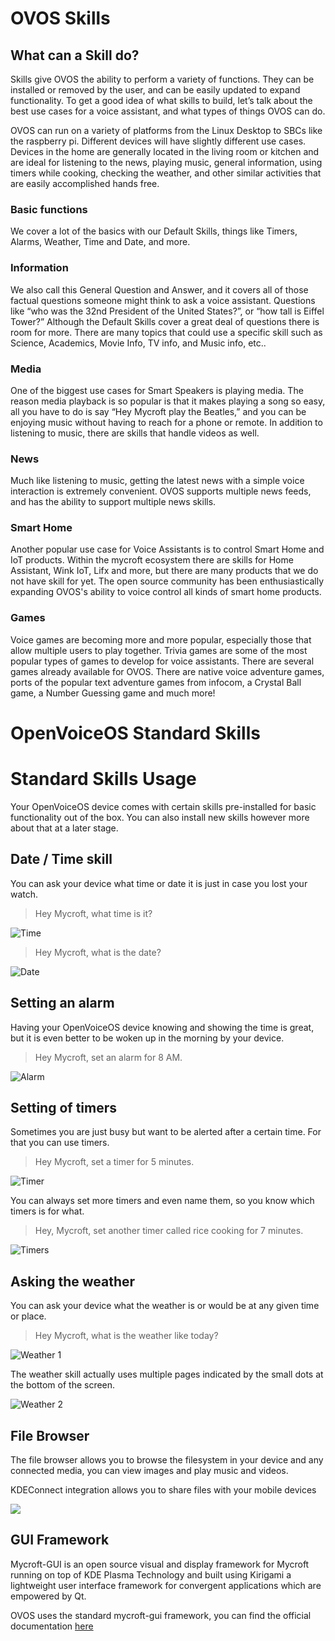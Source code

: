 # OVOS Skills

## What can a Skill do?

Skills give OVOS the ability to perform a variety of functions. They can be installed or removed by the user, and can be easily updated to expand functionality. To get a good idea of what skills to build, let’s talk about the best use cases for a voice assistant, and what types of things OVOS can do.

OVOS can run on a variety of platforms from the Linux Desktop to SBCs like the raspberry pi.
Different devices will have slightly different use cases. Devices in the home are generally located in the living room or kitchen and are ideal for listening to the news, playing music, general information, using timers while cooking, checking the weather, and other similar activities that are easily accomplished hands free.

### Basic functions

We cover a lot of the basics with our Default Skills, things like Timers, Alarms, Weather, Time and Date, and more.

### Information

We also call this General Question and Answer, and it covers all of those factual questions someone might think to ask a
voice assistant. Questions like “who was the 32nd President of the United States?”, or “how tall is Eiffel Tower?”
Although the Default Skills cover a great deal of questions there is room for more. There are many topics that could use a specific skill such as Science, Academics, Movie Info, TV info, and Music info, etc..

### Media

One of the biggest use cases for Smart Speakers is playing media. The reason media playback is so popular is that it makes playing a song so easy, all you have to do is say “Hey Mycroft play the Beatles,” and you can be enjoying music without having to reach for a phone or remote. In addition to listening to music, there are
skills that handle videos as well.

### News

Much like listening to music, getting the latest news with a simple voice interaction is extremely convenient. OVOS
supports multiple news feeds, and has the ability to support multiple news skills.

### Smart Home

Another popular use case for Voice Assistants is to control Smart Home and IoT products. Within the mycroft ecosystem
there are skills for Home Assistant, Wink IoT, Lifx and more, but there are many products that we do not have skill for yet.
The open source community has been enthusiastically expanding OVOS's ability to voice control all kinds of smart home
products.

### Games

Voice games are becoming more and more popular, especially those that allow multiple users to play together. Trivia games are some of the most popular types of games to develop for voice assistants. There are several games already available for OVOS. There are native voice adventure games, ports of the popular text adventure games from infocom, a Crystal Ball game, a Number Guessing game and much more!

# OpenVoiceOS Standard Skills

# Standard Skills Usage

Your OpenVoiceOS device comes with certain skills pre-installed for basic functionality out of the box. You can also install new skills however more about that at a later stage.

## Date / Time skill

You can ask your device what time or date it is just in case you lost your watch.

> Hey Mycroft, what time is it?

![Time](https://raw.githubusercontent.com/OpenVoiceOS/ovos_assets/master/Images/Screenshot%20-%20Time.png)

> Hey Mycroft, what is the date?

![Date](https://raw.githubusercontent.com/OpenVoiceOS/ovos_assets/master/Images/Screenshot%20-%20Date.png)

## Setting an alarm

Having your OpenVoiceOS device knowing and showing the time is great, but it is even better to be woken up in the morning by your device.

> Hey Mycroft, set an alarm for 8 AM.

![Alarm](https://raw.githubusercontent.com/OpenVoiceOS/ovos_assets/master/Images/Screenshot%20-%20Alarm.png)

## Setting of timers

Sometimes you are just busy but want to be alerted after a certain time. For that you can use timers.

> Hey Mycroft, set a timer for 5 minutes.

![Timer](https://raw.githubusercontent.com/OpenVoiceOS/ovos_assets/master/Images/Screenshot%20-%205%20minutes%20timer.png)

You can always set more timers and even name them, so you know which timers is for what.

> Hey, Mycroft, set another timer called rice cooking for 7 minutes.

![Timers](https://raw.githubusercontent.com/OpenVoiceOS/ovos_assets/master/Images/Screenshot%20-%20Two%20timers.png)

## Asking the weather

You can ask your device what the weather is or would be at any given time or place.

> Hey Mycroft, what is the weather like today?

![Weather 1](https://raw.githubusercontent.com/OpenVoiceOS/ovos_assets/master/Images/Screenshot%20-%20Weather%201.png)

The weather skill actually uses multiple pages indicated by the small dots at the bottom of the screen.

![Weather 2](https://raw.githubusercontent.com/OpenVoiceOS/ovos_assets/master/Images/Screenshot%20-%20Weather%202.png)

## File Browser

The file browser allows you to browse the filesystem in your device and any connected media, you can view images and play music and videos.

KDEConnect integration allows you to share files with your mobile devices

![](https://github.com/OpenVoiceOS/ovos_assets/raw/master/Images/ocp/file_browser.gif)


## GUI Framework

Mycroft-GUI is an open source visual and display framework for Mycroft running on top of KDE Plasma Technology and built using Kirigami a lightweight user interface framework for convergent applications which are empowered by Qt.

OVOS uses the standard mycroft-gui framework, you can find the official documentation [here](https://mycroft-ai.gitbook.io/docs/skill-development/displaying-information/mycroft-gui)
